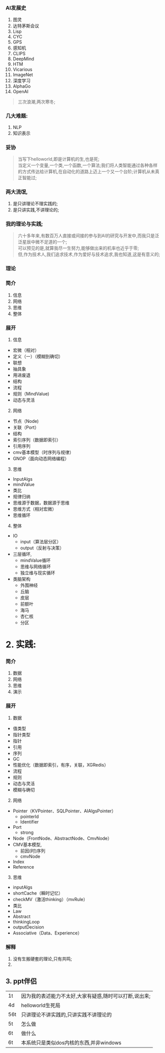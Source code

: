 ### AI发展史

1. 图灵
1. 达特茅斯会议
2. Lisp
3. CYC
4. GPS
5. 感知机
6. CLIPS
7. DeepMind
8. HTM
9. Vicarious
10. ImageNet
11. 深度学习
12. AlphaGo
13. OpenAI

> 三次浪潮,两次寒冬;


### 几大难题:

1. NLP
2. 知识表示

### 妥协

> 当写下helloworld,即是计算机的生,也是死;  
> 当定义一个变量,一个类,一个函数,一个算法;我们将人类智能通过各种各样的方式传达给计算机,在自动化的道路上迈上一个又一个台阶;计算机从未真正智能过;


### 两大流氓,
1. 是只讲理论不理实践的;
2. 是只讲实践,不讲理论的;


### 我的理论与实践;

> 六十多年来,有数百万人直接或间接的参与到AI的研究与开发中,而我只是泛泛星辰中微不足道的一个;  
> 可以预见的是,就算我尽一生努力,能够做出来的机率也近乎于零;  
> 但,作为技术人,我们追求技术,作为爱好与技术追求,我也知道,这是有意义的;  


### 理论



### 简介

1. 信息
2. 网络
3. 思维
4. 整体

### 展开

1. 信息
  * 宏微（相对）
  * 定义（一）（模糊到确切）
  * 联想
  * 抽具象
  * 用进废退
  * 结构
  * 流程
  * 规则（MindValue)
  * 动态与灵活
2. 网络
  * 节点（Node)
  * 关联（Port）
  * 结构
  * 索引序列（数据即索引）
  * 引用序列
  * cmv基本模型（时序列与规律）
  * GNOP（面向动态网络编程）
3. 思维
  * InputAlgs
  * mindValue
  * 类比
  * 规律归纳
  * 思维源于数据，数据源于思维
  * 思维方式（相对宏微）
  * 思维循环
4. 整体
  * IO
    - input（算法层分区）
    - output（反射与决策）
  * 三层循环,
    - mindValue循环
    - 思维与网络循环
    - 独立维与现实循环
  * 类脑架构
    - 外围神经
    - 丘脑
    - 皮层
    - 前额叶
    - 海马
    - 杏仁核
    - 分区



# 2. 实践:

### 简介

1. 数据
2. 网络
3. 思维
4. 演示

### 展开

1. 数据
  * 值类型
  * 指针类型
  * 指针
  * 引用
  * 序列
  * GC
  * 性能优化（数据即索引，有序，关联，XGRedis）
  * 流程
  * 规则
  * 动态与灵活
  * 模糊与确切
2. 网络
  * Pointer（KVPointer、SQLPointer、AIAlgsPointer）
    - pointerId
    - Identifier
  * Port
    - strong
  * Node（FrontNode、AbstractNode、CmvNode）
  * CMV基本模型,
    * 前因(时)序列
    * cmvNode
  * Index
  * Reference
3. 思维
  * inputAlgs
  * shortCache（瞬时记忆）
  * checkMV（激活thinking）（mvRule）
  * 类比
  * Law
  * Abstract
  * thinkingLoop
  * outputDecision
  * Associative（Data、Experience）




### 解释

1. 没有生搬硬套的理论,只有共鸣;
2.



## 3. ppt伴侣

|  |  |
| --- | --- |
| 1t | 因为我的表述能力不太好,大家有疑惑,随时可以打断,说出来; |
| 4d | helloworld生死局 |
| 56t | 只讲理论不讲实践的,只讲实践不讲理论的 |
| 5t | 怎么做 |
| 6t | 做什么 |
| 6t | 本系统只是类似dos内核的东西,并非windows |
